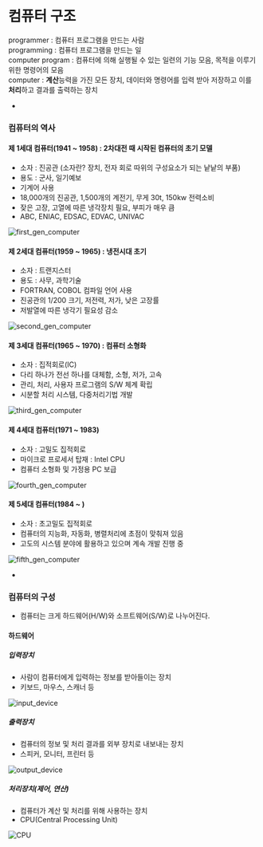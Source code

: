 # 컴퓨터 구조

programmer : 컴퓨터 프로그램을 만드는 사람   
programming : 컴퓨터 프로그램을 만드는 일   
computer program : 컴퓨터에 의해 실행될 수 있는 일련의 기능 모음, 목적을 이루기 위한 명령어의 모음    
computer : **계산**능력을 가진 모든 장치, 데이터와 명령어를 입력 받아 저장하고 이를 **처리**하고 결과를 출력하는 장치

-

### 컴퓨터의 역사
#### 제 1세대 컴퓨터(1941 ~ 1958) : 2차대전 때 시작된 컴퓨터의 초기 모델   
- 소자 : 진공관 (소자란? 장치, 전자 회로 따위의 구성요소가 되는 낱낱의 부품)
- 용도 : 군사, 일기예보
- 기계어 사용
- 18,000개의 진공관, 1,500개의 계전기, 무게 30t, 150kw 전력소비
- 잦은 고장, 고열에 따른 냉각장치 필요, 부피가 매우 큼
- ABC, ENIAC, EDSAC, EDVAC, UNIVAC   

![first_gen_computer](https://sites.google.com/site/fun21stcomputer/_/rsrc/1355060064429/howcomhome/history/785px-Eniac.jpg?height=305&width=400)

#### 제 2세대 컴퓨터(1959 ~ 1965) : 냉전시대 초기
- 소자 : 트랜지스터
- 용도 : 사무, 과학기술
- FORTRAN, COBOL 컴파일 언어 사용
- 진공관의 1/200 크기, 저전력, 저가, 낮은 고장률
- 저발열에 따른 냉각기 필요성 감소

![second_gen_computer](http://theevolutionofcomputersovertime.weebly.com/uploads/4/2/2/0/42204035/2146864_orig.png)

#### 제 3세대 컴퓨터(1965 ~ 1970) : 컴퓨터 소형화
- 소자 : 집적회로(IC)
- 다리 하나가 전선 하나를 대체함, 소형, 저가, 고속
- 관리, 처리, 사용자 프로그램의 S/W 체계 확립
- 시분할 처리 시스템, 다중처리기법 개발

![third_gen_computer](http://3.bp.blogspot.com/-mBJa4CDd3L0/VLiGUNP6wzI/AAAAAAAAADM/ZW7XLu3v5xk/s1600/tg.jpg)  

#### 제 4세대 컴퓨터(1971 ~ 1983)
- 소자 : 고밀도 집적회로
- 마이크로 프로세서 탑재 : Intel CPU
- 컴퓨터 소형화 및 가정용 PC 보급

![fourth_gen_computer](http://4.bp.blogspot.com/-QK9Id-OKRl8/Togf_0RYd_I/AAAAAAAAAAw/HCX-OJ0eG4g/s1600/4th+gene.jpg)

#### 제 5세대 컴퓨터(1984 ~ )
- 소자 : 초고밀도 집적회로
- 컴퓨터의 지능화, 자동화, 병렬처리에 초점이 맞춰져 있음
- 고도의 시스템 분야에 활용하고 있으며 계속 개발 진행 중
	
![fifth_gen_computer](http://blog.mirchimart.com/wp-content/uploads/2012/06/apple-imac-all-in-one-desktop-pc.jpg)   

-

### 컴퓨터의 구성
- 컴퓨터는 크게 하드웨어(H/W)와 소프트웨어(S/W)로 나누어진다.

#### 하드웨어   

##### 입력장치
- 사람이 컴퓨터에게 입력하는 정보를 받아들이는 장치
- 키보드, 마우스, 스캐너 등
 
![input_device](http://passnownow.com/wp-content/uploads/2015/10/Input-Devices.jpg)   

##### 출력장치
- 컴퓨터의 정보 및 처리 결과를 외부 장치로 내보내는 장치
- 스피커, 모니터, 프린터 등
 
![output_device](http://studentcms.ise.canberra.edu.au/itw/kellkings/wp-content/uploads/sites/52/2014/04/Output-Devices.jpg)

##### 처리장치(제어, 연산)
- 컴퓨터가 계산 및 처리를 위해 사용하는 장치
- CPU(Central Processing Unit)
	
![CPU](https://www.bhphotovideo.com/images/images1000x1000/intel_bx80646i54690k_core_i5_4690k_processor_1060511.jpg)

